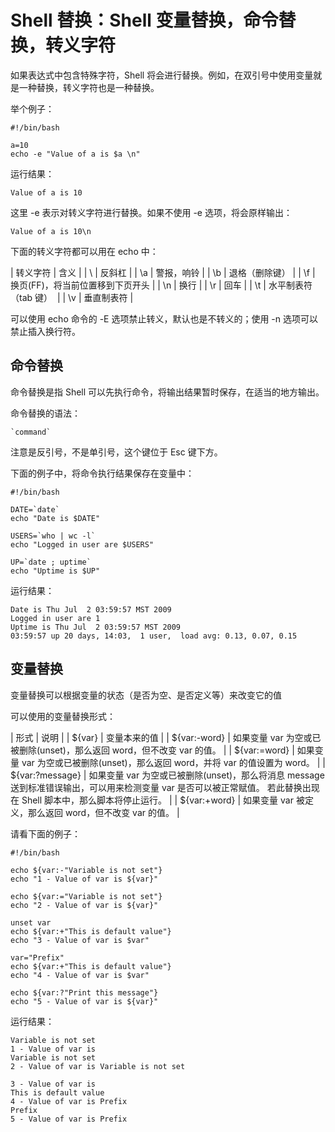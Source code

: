 # Shell 替换：Shell 变量替换，命令替换，转义字符

如果表达式中包含特殊字符，Shell 将会进行替换。例如，在双引号中使用变量就是一种替换，转义字符也是一种替换。

举个例子：

```
#!/bin/bash

a=10
echo -e "Value of a is $a \n"
```

运行结果：

```
Value of a is 10
```

这里 -e 表示对转义字符进行替换。如果不使用 -e 选项，将会原样输出：

```
Value of a is 10\n
```

下面的转义字符都可以用在 echo 中：

| 转义字符 | 含义 |
| \\ | 反斜杠 |
| \a | 警报，响铃 |
| \b | 退格（删除键） |
| \f | 换页(FF)，将当前位置移到下页开头 |
| \n | 换行 |
| \r | 回车 |
| \t | 水平制表符（tab 键）  |
| \v | 垂直制表符 |

可以使用 echo 命令的 -E 选项禁止转义，默认也是不转义的；使用 -n 选项可以禁止插入换行符。

## 命令替换

命令替换是指 Shell 可以先执行命令，将输出结果暂时保存，在适当的地方输出。

命令替换的语法：

```
`command`
```

注意是反引号，不是单引号，这个键位于 Esc 键下方。

下面的例子中，将命令执行结果保存在变量中：

```
#!/bin/bash

DATE=`date`
echo "Date is $DATE"

USERS=`who | wc -l`
echo "Logged in user are $USERS"

UP=`date ; uptime`
echo "Uptime is $UP"
```

运行结果：

```
Date is Thu Jul  2 03:59:57 MST 2009
Logged in user are 1
Uptime is Thu Jul  2 03:59:57 MST 2009
03:59:57 up 20 days, 14:03,  1 user,  load avg: 0.13, 0.07, 0.15
```

## 变量替换

变量替换可以根据变量的状态（是否为空、是否定义等）来改变它的值

可以使用的变量替换形式：

| 形式 | 说明 |
| ${var} | 变量本来的值 |
| ${var:-word} | 如果变量 var 为空或已被删除(unset)，那么返回 word，但不改变 var 的值。 |
| ${var:=word} | 如果变量 var 为空或已被删除(unset)，那么返回 word，并将 var 的值设置为 word。 |
| ${var:?message} | 如果变量 var 为空或已被删除(unset)，那么将消息 message 送到标准错误输出，可以用来检测变量 var 是否可以被正常赋值。 若此替换出现在 Shell 脚本中，那么脚本将停止运行。 |
| ${var:+word} | 如果变量 var 被定义，那么返回 word，但不改变 var 的值。 |

请看下面的例子：

```
#!/bin/bash

echo ${var:-"Variable is not set"}
echo "1 - Value of var is ${var}"

echo ${var:="Variable is not set"}
echo "2 - Value of var is ${var}"

unset var
echo ${var:+"This is default value"}
echo "3 - Value of var is $var"

var="Prefix"
echo ${var:+"This is default value"}
echo "4 - Value of var is $var"

echo ${var:?"Print this message"}
echo "5 - Value of var is ${var}"
```

运行结果：

```
Variable is not set
1 - Value of var is
Variable is not set
2 - Value of var is Variable is not set

3 - Value of var is
This is default value
4 - Value of var is Prefix
Prefix
5 - Value of var is Prefix
```